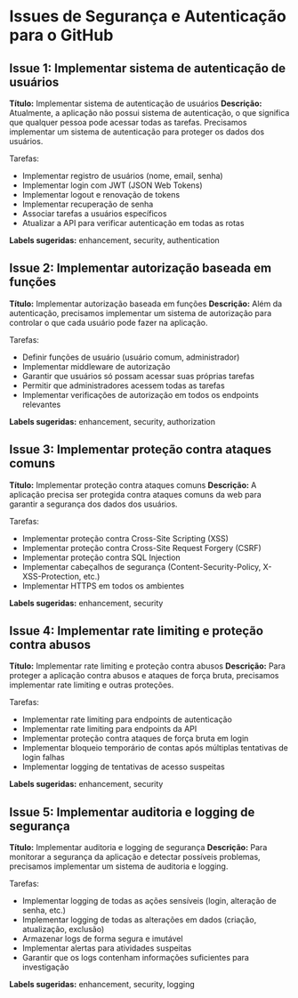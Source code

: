 # Issues de Segurança e Autenticação para o GitHub

## Issue 1: Implementar sistema de autenticação de usuários
**Título:** Implementar sistema de autenticação de usuários
**Descrição:**
Atualmente, a aplicação não possui sistema de autenticação, o que significa que qualquer pessoa pode acessar todas as tarefas. Precisamos implementar um sistema de autenticação para proteger os dados dos usuários.

Tarefas:
- Implementar registro de usuários (nome, email, senha)
- Implementar login com JWT (JSON Web Tokens)
- Implementar logout e renovação de tokens
- Implementar recuperação de senha
- Associar tarefas a usuários específicos
- Atualizar a API para verificar autenticação em todas as rotas

**Labels sugeridas:** enhancement, security, authentication

## Issue 2: Implementar autorização baseada em funções
**Título:** Implementar autorização baseada em funções
**Descrição:**
Além da autenticação, precisamos implementar um sistema de autorização para controlar o que cada usuário pode fazer na aplicação.

Tarefas:
- Definir funções de usuário (usuário comum, administrador)
- Implementar middleware de autorização
- Garantir que usuários só possam acessar suas próprias tarefas
- Permitir que administradores acessem todas as tarefas
- Implementar verificações de autorização em todos os endpoints relevantes

**Labels sugeridas:** enhancement, security, authorization

## Issue 3: Implementar proteção contra ataques comuns
**Título:** Implementar proteção contra ataques comuns
**Descrição:**
A aplicação precisa ser protegida contra ataques comuns da web para garantir a segurança dos dados dos usuários.

Tarefas:
- Implementar proteção contra Cross-Site Scripting (XSS)
- Implementar proteção contra Cross-Site Request Forgery (CSRF)
- Implementar proteção contra SQL Injection
- Implementar cabeçalhos de segurança (Content-Security-Policy, X-XSS-Protection, etc.)
- Implementar HTTPS em todos os ambientes

**Labels sugeridas:** enhancement, security

## Issue 4: Implementar rate limiting e proteção contra abusos
**Título:** Implementar rate limiting e proteção contra abusos
**Descrição:**
Para proteger a aplicação contra abusos e ataques de força bruta, precisamos implementar rate limiting e outras proteções.

Tarefas:
- Implementar rate limiting para endpoints de autenticação
- Implementar rate limiting para endpoints da API
- Implementar proteção contra ataques de força bruta em login
- Implementar bloqueio temporário de contas após múltiplas tentativas de login falhas
- Implementar logging de tentativas de acesso suspeitas

**Labels sugeridas:** enhancement, security

## Issue 5: Implementar auditoria e logging de segurança
**Título:** Implementar auditoria e logging de segurança
**Descrição:**
Para monitorar a segurança da aplicação e detectar possíveis problemas, precisamos implementar um sistema de auditoria e logging.

Tarefas:
- Implementar logging de todas as ações sensíveis (login, alteração de senha, etc.)
- Implementar logging de todas as alterações em dados (criação, atualização, exclusão)
- Armazenar logs de forma segura e imutável
- Implementar alertas para atividades suspeitas
- Garantir que os logs contenham informações suficientes para investigação

**Labels sugeridas:** enhancement, security, logging 